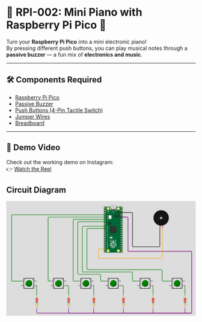 # 🎹 RPI-002: Mini Piano with Raspberry Pi Pico 🎹  

Turn your **Raspberry Pi Pico** into a mini electronic piano!  
By pressing different push buttons, you can play musical notes through a **passive buzzer** — a fun mix of **electronics and music**.  

---

## 🛠️ Components Required  

- [Raspberry Pi Pico](https://robocraze.com/products/raspberry-pi-pico-h-pico-with-headers-soldered?_pos=1&_sid=a2f928871&_ss=r)  
- [Passive Buzzer](https://robocraze.com/products/passive-buzzer-module?_pos=1&_psq=passive+buzzer&_ss=e&_v=1.0)  
- [Push Buttons (4-Pin Tactile Switch)](https://robocraze.com/products/4-pins-dip-momentary-square-tactile-push-button-switch-10-pieces-6x6x5mm?_pos=1&_sid=08188e982&_ss=r)  
- [Jumper Wires](https://robocraze.com/products/f2m-jumper-wires-20cm-40pcs?_pos=1&_sid=cbc69597b&_ss=r)  
- [Breadboard](https://robocraze.com/products/breadboard?_pos=3&_psq=breadboard&_ss=e&_v=1.0)  

---

## 🎥 Demo Video  
Check out the working demo on Instagram:  
👉 [Watch the Reel](https://www.instagram.com/reel/DNf1w5Iz2QP/?igsh=bW9iOXVudDE1aHZm)  

## Circuit Diagram
![Mini Piano Circuit](./mini-piano-diagram.jpeg)
